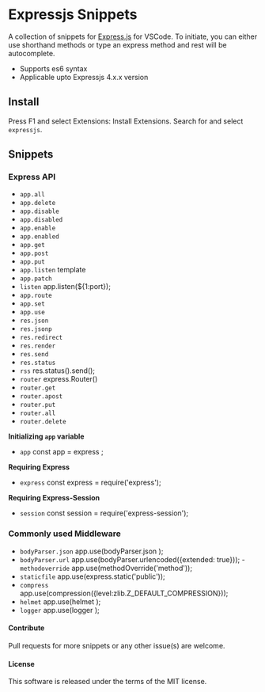 # Expressjs Snippets

A collection of snippets for [Express.js](https://github.com/expressjs) for VSCode. To initiate, you can either use shorthand methods or type an express method and rest will be autocomplete.

- Supports es6 syntax
- Applicable upto Expressjs 4.x.x version

## Install
Press F1 and select Extensions: Install Extensions. Search for and select `expressjs`.

## Snippets

### Express API
- `app.all`
- `app.delete`
- `app.disable`
- `app.disabled`
- `app.enable` 
- `app.enabled`
- `app.get`
- `app.post`
- `app.put` 
- `app.listen` template
- `app.patch`
- `listen` app.listen(${1:port});
- `app.route `
- `app.set`
- `app.use`
- `res.json`
- `res.jsonp`
- `res.redirect`
- `res.render`
- `res.send`
- `res.status`
- `rss` res.status().send();
- `router`  express.Router() 
- `router.get`
- `router.apost`
- `router.put`
- `router.all`
- `router.delete`

**Initializing `app` variable**
- `app` const app = express ;

**Requiring Express**
- `express` const express = require('express');

**Requiring Express-Session**
- `session` const session = require('express-session');

### Commonly used Middleware
- `bodyParser.json` app.use(bodyParser.json );
- `bodyParser.url` app.use(bodyParser.urlencoded({extended: true}));
-` methodoverride` app.use(methodOverride('method'));
- `staticfile` app.use(express.static('public'));
- `compress` app.use(compression({level:zlib.Z_DEFAULT_COMPRESSION}));
- `helmet` app.use(helmet );
- `logger` app.use(logger );

#### Contribute
Pull requests for more snippets or any other issue(s) are welcome.

#### License
This software is released under the terms of the MIT license.